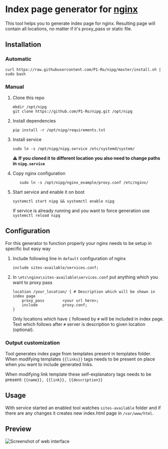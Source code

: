 # Index page generator for [nginx](https://www.nginx.com/)
This tool helps you to generate index page for nginx. Resulting page will contain all locations, no matter if it's proxy_pass or static file.

## Installation
### Automatic
    
    curl https://raw.githubusercontent.com/P1-Ro/nipg/master/install.sh | sudo bash

### Manual

1. Clone this repo 
    ```
    mkdir /opt/nipg
    git clone https://github.com/P1-Ro/nipg.git /opt/nipg
    ```

2. Install dependencies
    ```
   pip install -r /opt/nipg/requirements.txt
   ```

3. Install service 
    ```
    sudo ln -s /opt/nipg/nipg.service /etc/systemd/system/
    ```
   :warning: **If you cloned it to different location you also need to change paths in `nipg.service`**

4. Copy nginx configuration
    ```
       sudo ln -s /opt/nipg/nginx_example/proxy.conf /etc/nginx/
    ```

4. Start service and enable it on boot
    ```
   systemctl start nipg && systemctl enable nipg
   ```
   If service is already running and you want to force generation use `systemctl reload nipg`

## Configuration
For this generator to function properly your nginx needs to be setup in specific but easy way

1. Include following line in `default` configuration of nginx
    ```
   include sites-available/services.conf;
    ```
2. In `\etc\nginx\sites-available\services.conf` put anything which you want to proxy pass
    ```
   location /your_location/ { # Description which will be shown in index page
        proxy_pass        <your url here>;
        include           proxy.conf;
    }
   ```
   
   Only locations which have `{` followed by `#` will be included in index page.
   Text which follows after `#` server is description to given location (optional).

### Output customization
Tool generates index page from templates present in templates folder.
When modifying templates `{{links}}` tags needs to be present on place when you want to include generated links.

When modifying link template these self-explanatory tags needs to be present: `{{name}}, {{link}}, {{description}} `

## Usage
With service started an enabled tool watches `sites-available` folder and if there are any changes it creates new index.html page in `/var/www/html`.

## Preview
![Screenshot of web interface](https://github.com/P1-Ro/nipg/blob/master/preview.png)
